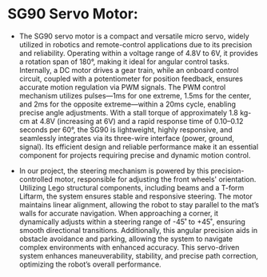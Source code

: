 # SG90 Servo Motor:

- The SG90 servo motor is a compact and versatile micro servo, widely utilized in robotics and remote-control applications due to its precision and reliability. Operating within a voltage range of 4.8V to 6V, it provides a rotation span of 180°, making it ideal for angular control tasks. Internally, a DC motor drives a gear train, while an onboard control circuit, coupled with a potentiometer for position feedback, ensures accurate motion regulation via PWM signals. The PWM control mechanism utilizes pulses—1ms for one extreme, 1.5ms for the center, and 2ms for the opposite extreme—within a 20ms cycle, enabling precise angle adjustments. With a stall torque of approximately 1.8 kg-cm at 4.8V (increasing at 6V) and a rapid response time of 0.10–0.12 seconds per 60°, the SG90 is lightweight, highly responsive, and seamlessly integrates via its three-wire interface (power, ground, signal). Its efficient design and reliable performance make it an essential component for projects requiring precise and dynamic motion control.

- In our project, the steering mechanism is powered by this precision-controlled motor, responsible for adjusting the front wheels' orientation. Utilizing Lego structural components, including beams and a T-form Liftarm, the system ensures stable and responsive steering. The motor maintains linear alignment, allowing the robot to stay parallel to the mat’s walls for accurate navigation. When approaching a corner, it dynamically adjusts within a steering range of -45˚ to +45˚, ensuring smooth directional transitions. Additionally, this angular precision aids in obstacle avoidance and parking, allowing the system to navigate complex environments with enhanced accuracy. This servo-driven system enhances maneuverability, stability, and precise path correction, optimizing the robot’s overall performance.
